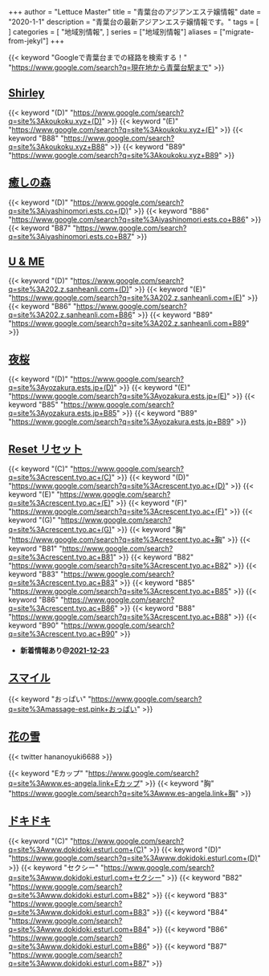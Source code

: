 +++
author = "Lettuce Master"
title = "青葉台のアジアンエステ嬢情報"
date = "2020-1-1"
description = "青葉台の最新アジアンエステ嬢情報です。"
tags = [
]
categories = [
    "地域別情報",
]
series = ["地域別情報"]
aliases = ["migrate-from-jekyl"]
+++

{{< keyword "Googleで青葉台までの経路を検索する！" "https://www.google.com/search?q=現在地から青葉台駅まで" >}}

## [Shirley](http://koukoku.xyz/shirley/)
{{< keyword "(D)" "https://www.google.com/search?q=site%3Akoukoku.xyz+(D)" >}} {{< keyword "(E)" "https://www.google.com/search?q=site%3Akoukoku.xyz+(E)" >}} {{< keyword "B88" "https://www.google.com/search?q=site%3Akoukoku.xyz+B88" >}} {{< keyword "B89" "https://www.google.com/search?q=site%3Akoukoku.xyz+B89" >}} 

## [癒しの森](http://iyashinomori.ests.co/)
{{< keyword "(D)" "https://www.google.com/search?q=site%3Aiyashinomori.ests.co+(D)" >}} {{< keyword "B86" "https://www.google.com/search?q=site%3Aiyashinomori.ests.co+B86" >}} {{< keyword "B87" "https://www.google.com/search?q=site%3Aiyashinomori.ests.co+B87" >}} 

## [U & ME](http://202.z.sanheanli.com/)
{{< keyword "(D)" "https://www.google.com/search?q=site%3A202.z.sanheanli.com+(D)" >}} {{< keyword "(E)" "https://www.google.com/search?q=site%3A202.z.sanheanli.com+(E)" >}} {{< keyword "B86" "https://www.google.com/search?q=site%3A202.z.sanheanli.com+B86" >}} {{< keyword "B89" "https://www.google.com/search?q=site%3A202.z.sanheanli.com+B89" >}} 

## [夜桜](https://yozakura.ests.jp/)
{{< keyword "(D)" "https://www.google.com/search?q=site%3Ayozakura.ests.jp+(D)" >}} {{< keyword "(E)" "https://www.google.com/search?q=site%3Ayozakura.ests.jp+(E)" >}} {{< keyword "B85" "https://www.google.com/search?q=site%3Ayozakura.ests.jp+B85" >}} {{< keyword "B89" "https://www.google.com/search?q=site%3Ayozakura.ests.jp+B89" >}} 

## [Reset リセット](http://crescent.tyo.ac/)
{{< keyword "(C)" "https://www.google.com/search?q=site%3Acrescent.tyo.ac+(C)" >}} {{< keyword "(D)" "https://www.google.com/search?q=site%3Acrescent.tyo.ac+(D)" >}} {{< keyword "(E)" "https://www.google.com/search?q=site%3Acrescent.tyo.ac+(E)" >}} {{< keyword "(F)" "https://www.google.com/search?q=site%3Acrescent.tyo.ac+(F)" >}} {{< keyword "(G)" "https://www.google.com/search?q=site%3Acrescent.tyo.ac+(G)" >}} {{< keyword "胸" "https://www.google.com/search?q=site%3Acrescent.tyo.ac+胸" >}} {{< keyword "B81" "https://www.google.com/search?q=site%3Acrescent.tyo.ac+B81" >}} {{< keyword "B82" "https://www.google.com/search?q=site%3Acrescent.tyo.ac+B82" >}} {{< keyword "B83" "https://www.google.com/search?q=site%3Acrescent.tyo.ac+B83" >}} {{< keyword "B85" "https://www.google.com/search?q=site%3Acrescent.tyo.ac+B85" >}} {{< keyword "B86" "https://www.google.com/search?q=site%3Acrescent.tyo.ac+B86" >}} {{< keyword "B88" "https://www.google.com/search?q=site%3Acrescent.tyo.ac+B88" >}} {{< keyword "B90" "https://www.google.com/search?q=site%3Acrescent.tyo.ac+B90" >}} 

- **新着情報あり@[2021-12-23](/post/2021-12-23)**
## [スマイル](http://massage-est.pink/)
{{< keyword "おっぱい" "https://www.google.com/search?q=site%3Amassage-est.pink+おっぱい" >}} 

## [花の雪](http://www.es-angela.link/)


{{< twitter hananoyuki6688 >}}

{{< keyword "Eカップ" "https://www.google.com/search?q=site%3Awww.es-angela.link+Eカップ" >}} {{< keyword "胸" "https://www.google.com/search?q=site%3Awww.es-angela.link+胸" >}} 

## [ドキドキ](http://www.dokidoki.esturl.com/)
{{< keyword "(C)" "https://www.google.com/search?q=site%3Awww.dokidoki.esturl.com+(C)" >}} {{< keyword "(D)" "https://www.google.com/search?q=site%3Awww.dokidoki.esturl.com+(D)" >}} {{< keyword "セクシー" "https://www.google.com/search?q=site%3Awww.dokidoki.esturl.com+セクシー" >}} {{< keyword "B82" "https://www.google.com/search?q=site%3Awww.dokidoki.esturl.com+B82" >}} {{< keyword "B83" "https://www.google.com/search?q=site%3Awww.dokidoki.esturl.com+B83" >}} {{< keyword "B84" "https://www.google.com/search?q=site%3Awww.dokidoki.esturl.com+B84" >}} {{< keyword "B86" "https://www.google.com/search?q=site%3Awww.dokidoki.esturl.com+B86" >}} {{< keyword "B87" "https://www.google.com/search?q=site%3Awww.dokidoki.esturl.com+B87" >}} 

